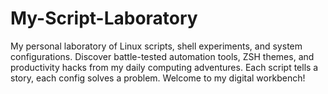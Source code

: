 # My-Script-Laboratory
My personal laboratory of Linux scripts, shell experiments, and system configurations. Discover battle-tested automation tools, ZSH themes, and productivity hacks from my daily computing adventures. Each script tells a story, each config solves a problem. Welcome to my digital workbench!
